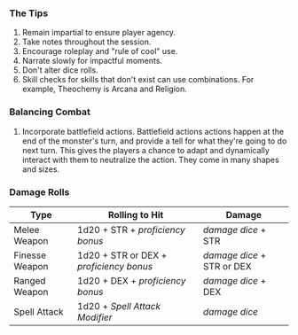 ### The Tips
1. Remain impartial to ensure player agency. 
2. Take notes throughout the session.
3. Encourage roleplay and "rule of cool" use.
4. Narrate slowly for impactful moments.
5. Don't alter dice rolls.
6. Skill checks for skills that don't exist can use combinations. For example, Theochemy is Arcana and Religion. 

### Balancing Combat
1. Incorporate battlefield actions. Battlefield actions actions happen at the end of the monster's turn, and provide a tell for what they're going to do next turn. This gives the players a chance to adapt and dynamically interact with them to neutralize the action. They come in many shapes and sizes. 

### Damage Rolls
| Type           | Rolling to Hit                          | Damage                     |
| -------------- | --------------------------------------- | -------------------------- |
| Melee Weapon   | 1d20 + STR + *proficiency bonus*        | *damage dice* + STR        |
| Finesse Weapon | 1d20 + STR or DEX + *proficiency bonus* | *damage dice* + STR or DEX |
| Ranged Weapon  | 1d20 + DEX + *proficiency bonus*        | *damage dice* + DEX        |
| Spell Attack   | 1d20 + *Spell Attack Modifier*          | *damage dice*              |

